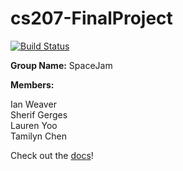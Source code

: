 # cs207-FinalProject
[![Build Status](https://travis-ci.org/cs207-SpaceJam/cs207-FinalProject.svg?branch=master)](https://travis-ci.org/cs207-SpaceJam/cs207-FinalProject)

**Group Name:** SpaceJam

**Members:**

Ian Weaver<br>
Sherif Gerges<br>
Lauren Yoo<br>
Tamilyn Chen

Check out the [docs](https://spacejam.readthedocs.io/en/latest/index.html)!
